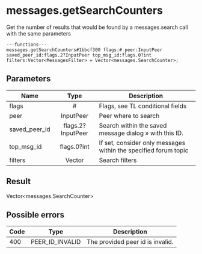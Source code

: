# messages.getSearchCounters
Get the number of results that would be found by a messages.search call with the same parameters

```
---functions---
messages.getSearchCounters#1bbcf300 flags:# peer:InputPeer saved_peer_id:flags.2?InputPeer top_msg_id:flags.0?int filters:Vector<MessagesFilter> = Vector<messages.SearchCounter>;
```

## Parameters
| Name | Type | Description |
| ---- | :----: | ----------- |
| flags | # | Flags, see TL conditional fields |
| peer | InputPeer | Peer where to search |
| saved_peer_id | flags.2?InputPeer | Search within the saved message dialog » with this ID. |
| top_msg_id | flags.0?int | If set, consider only messages within the specified forum topic |
| filters | Vector<MessagesFilter> | Search filters |


## Result
Vector<messages.SearchCounter>

## Possible errors
| Code | Type | Description |
| ---- | :----: | ----------- |
| 400 | PEER_ID_INVALID | The provided peer id is invalid. |

